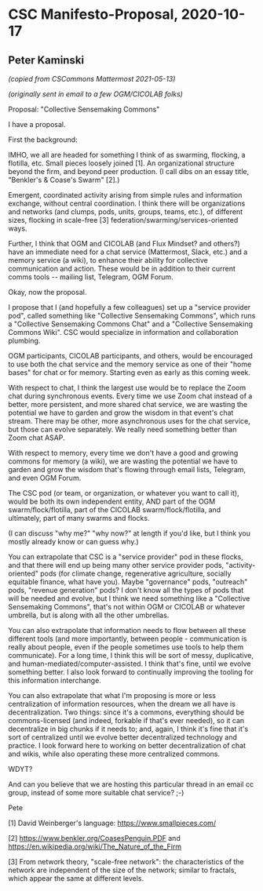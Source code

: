 # CSC Manifesto-Proposal, 2020-10-17
## Peter Kaminski
_(copied from CSCommons Mattermost 2021-05-13)_

_(originally sent in email to a few OGM/CICOLAB folks)_

Proposal: "Collective Sensemaking Commons"

I have a proposal.

First the background:

IMHO, we all are headed for something I think of as swarming, flocking, a flotilla, etc.  Small pieces loosely joined [1].  An organizational structure beyond the firm, and beyond peer production.  (I call dibs on an essay title, "Benkler's & Coase's Swarm" [2].)

Emergent, coordinated activity arising from simple rules and information exchange, without central coordination.  I think there will be organizations and networks (and clumps, pods, units, groups, teams, etc.), of different sizes, flocking in scale-free [3] federation/swarming/services-oriented ways.

Further, I think that OGM and CICOLAB (and Flux Mindset? and others?) have an immediate need for a chat service (Mattermost, Slack, etc.) and a memory service (a wiki), to enhance their ability for collective communication and action.  These would be in addition to their current comms tools -- mailing list, Telegram, OGM Forum.

Okay, now the proposal.

I propose that I (and hopefully a few colleagues) set up a "service provider pod", called something like "Collective Sensemaking Commons", which runs a "Collective Sensemaking Commons Chat" and a "Collective Sensemaking Commons Wiki".  CSC would specialize in information and collaboration plumbing.

OGM participants, CICOLAB participants, and others, would be encouraged to use both the chat service and the memory service as one of their "home bases" for chat or for memory.  Starting even as early as this coming week.

With respect to chat, I think the largest use would be to replace the Zoom chat during synchronous events.  Every time we use Zoom chat instead of a better, more persistent, and more shared chat service, we are wasting the potential we have to garden and grow the wisdom in that event's chat stream.  There may be other, more asynchronous uses for the chat service, but those can evolve separately.  We really need something better than Zoom chat ASAP.

With respect to memory, every time we don't have a good and growing commons for memory (a wiki), we are wasting the potential we have to garden and grow the wisdom that's flowing through email lists, Telegram, and even OGM Forum.

The CSC pod (or team, or organization, or whatever you want to call it), would be both its own independent entity, AND part of the OGM swarm/flock/flotilla, part of the CICOLAB swarm/flock/flotilla, and ultimately, part of many swarms and flocks.

(I can discuss "why me?" "why now?" at length if you'd like, but I think you mostly already know or can guess why.)

You can extrapolate that CSC is a "service provider" pod in these flocks, and that there will end up being many other service provider pods, "activity-oriented" pods (for climate change, regenerative agriculture, socially equitable finance, what have you).  Maybe "governance" pods, "outreach" pods, "revenue generation" pods?  I don't know all the types of pods that will be needed and evolve, but I think we need something like a "Collective Sensemaking Commons", that's not within OGM or CICOLAB or whatever umbrella, but is along with all the other umbrellas.

You can also extrapolate that information needs to flow between all these different tools (and more importantly, between people - communication is really about people, even if the people sometimes use tools to help them communicate).  For a long time, I think this will be sort of messy, duplicative, and human-mediated/computer-assisted.  I think that's fine, until we evolve something better.  I also look forward to continually improving the tooling for this information interchange.

You can also extrapolate that what I'm proposing is more or less centralization of information resources, when the dream we all have is decentralization.  Two things: since it's a commons, everything should be commons-licensed (and indeed, forkable if that's ever needed), so it can decentralize in big chunks if it needs to; and, again, I think it's fine that it's sort of centralized until we evolve better decentralized technology and practice.  I look forward here to working on better decentralization of chat and wikis, while also operating these more centralized commons.

WDYT?

And can you believe that we are hosting this particular thread in an email cc group, instead of some more suitable chat service? ;-)

Pete

[1] David Weinberger's language: https://www.smallpieces.com/

[2] https://www.benkler.org/CoasesPenguin.PDF and https://en.wikipedia.org/wiki/The_Nature_of_the_Firm

[3] From network theory, "scale-free network": the characteristics of the network are independent of the size of the network; similar to fractals, which appear the same at different levels.

